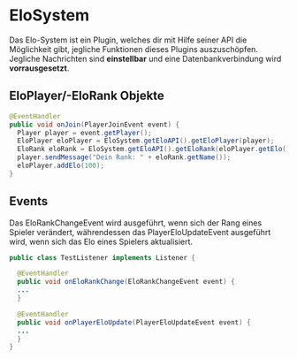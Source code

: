 # EloSystem

Das Elo-System ist ein Plugin, welches dir mit Hilfe seiner API die Möglichkeit gibt, jegliche Funktionen dieses Plugins auszuschöpfen.
Jegliche Nachrichten sind **einstellbar** und eine Datenbankverbindung wird **vorrausgesetzt**.

## EloPlayer/-EloRank Objekte
```java
@EventHandler
public void onJoin(PlayerJoinEvent event) {
  Player player = event.getPlayer();
  EloPlayer eloPlayer = EloSystem.getEloAPI().getEloPlayer(player);
  EloRank eloRank = EloSystem.getEloAPI().getEloRank(eloPlayer.getElo());
  player.sendMessage("Dein Rank: " + eloRank.getName());
  eloPlayer.addElo(100);
}
```

## Events
Das EloRankChangeEvent wird ausgeführt, wenn sich der Rang eines Spieler verändert, währendessen das PlayerEloUpdateEvent ausgeführt wird,
wenn sich das Elo eines Spielers aktualisiert. 

```java
public class TestListener implements Listener {

  @EventHandler
  public void onEloRankChange(EloRankChangeEvent event) {
  ...
  }

  @EventHandler
  public void onPlayerEloUpdate(PlayerEloUpdateEvent event) {
  ...
  }
}
```
